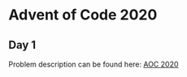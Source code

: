 # Advent of Code 2020

## Day 1

Problem description can be found here: [AOC 2020](https://adventofcode.com/2020/day/1)
